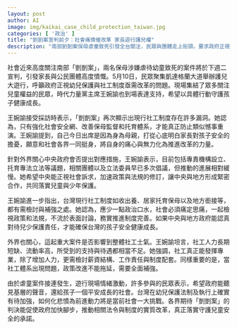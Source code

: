 ```yaml
---
layout: post
author: AI
image: img/kaikai_case_child_protection_taiwan.jpg
categories: [ '政治' ]
title: "剴剴案宣判前夕：社會痛憤催改革 家長遊行護兒權"
description: "南部剴剴案保母虐童致死引發全台關注，民眾與團體走上街頭，要求政府正視幼兒保護及社工體系改革。時力王婉諭強調強化社安網、補足社工人力並修法完善監督，呼籲中央地方協力落實兒少安全承諾。剴剴案成為台灣幼兒保護政策檢討與改革的關鍵催化。"
---
```

社會近來高度關注南部「剴剴案」，兩名保母涉嫌虐待幼童致死的案件將於下週二宣判，引發家長與公民團體高度憤慨。5月10日，民眾聚集凱達格蘭大道舉辦護兒大遊行，呼籲政府正視幼兒保護與社工制度亟需改革的問題。現場集結了眾多關注兒童權益的民眾，時代力量黨主席王婉諭也到場表達支持，希望以具體行動守護孩子健康成長。

王婉諭接受採訪時表示，「剴剴案」再次顯示出現行社工制度存在許多漏洞。她認為，只有強化社會安全網、改善保母監督和托育體系，才能真正防止類似憾事重演。王婉諭提到，自己今日出席是因為身為母親，打從心底明白家長對孩子安全的擔憂，願意和社會各界一同挺身，將自身的痛心與無力化為推進改革的力量。

針對外界關心中央政府會否提出對應措施，王婉諭表示，目前包括專責機構設立、托育專法立法等議題，相關團體以及立法委員早已多次倡議，但推動的進展相對緩慢。她希望中央能正視社會訴求，加速政策與法規的修訂，讓中央與地方形成緊密合作，共同落實兒童與少年保護。

王婉諭進一步指出，台灣現行社工制度如收出養、居家托育保母以及地方銜接等，都有需檢討與補強之處。她認為，應少一點政治口水，社會必須痛定思痛，一起檢視政策和法規，不流於表面討論，務實推進制度完善。如果中央與地方政府能認真對待兒少保護責任，才能確保台灣的孩子安全健康成長。

外界也關心，這起重大案件是否影響到整體社工士氣。王婉諭坦言，社工人力長期短缺、流動率高，所受到的支持與待遇都相當不足。她強調，社工真正能發揮專業，除了增加人力，更需檢討薪資結構、工作責任與制度配套。同樣重要的是，當社工體系出現問題，政策改進不能拖延，需要全面補強。

由於虐童案件接連發生，遊行現場情緒激動，許多參與的民眾表示，希望政府能聽見基層的聲音，還給孩子一個平安成長的社會。台灣在幼兒保護法制及執行上確實有待加強，如何化悲憤為前進動力將是當前社會一大挑戰。各界期待「剴剴案」的判決能促使政府加快腳步，推動相關法令與制度的實質改革，真正落實守護兒童安全的承諾。